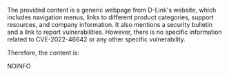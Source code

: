 The provided content is a generic webpage from D-Link's website, which includes navigation menus, links to different product categories, support resources, and company information. It also mentions a security bulletin and a link to report vulnerabilities. However, there is no specific information related to CVE-2022-46642 or any other specific vulnerability.

Therefore, the content is:

NOINFO